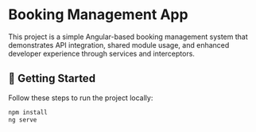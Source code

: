 # Booking Management App

This project is a simple Angular-based booking management system that demonstrates API integration, shared module usage, and enhanced developer experience through services and interceptors.

## 🚀 Getting Started

Follow these steps to run the project locally:

```bash
npm install
ng serve
